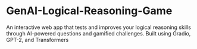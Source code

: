 # GenAI-Logical-Reasoning-Game
An interactive web app that tests and improves your logical reasoning skills through AI-powered questions and gamified challenges. Built using Gradio, GPT-2, and Transformers
